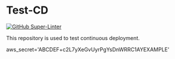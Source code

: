 # Test-CD

[![GitHub Super-Linter](https://github.com/svdubovik/test-cd/workflows/Check%20Pull%20Request/badge.svg)](https://github.com/marketplace/actions/super-linter)

This repository is used to test continuous deployment.

aws_secret='ABCDEF+c2L7yXeGvUyrPgYsDnWRRC1AYEXAMPLE'
